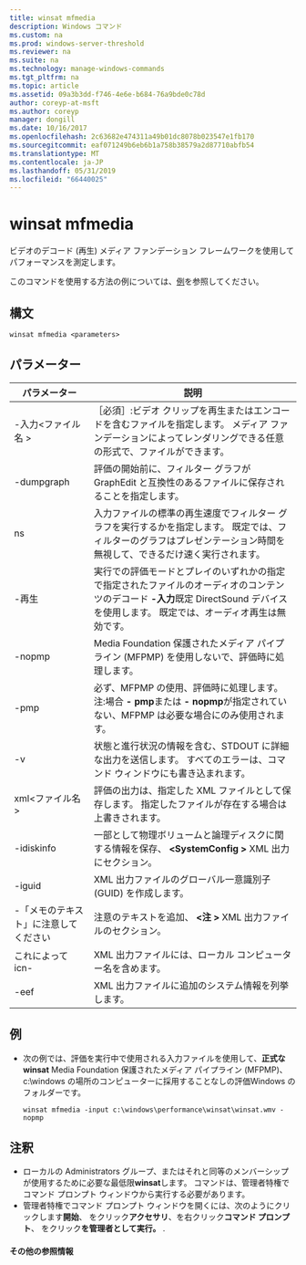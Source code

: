 ```yaml
---
title: winsat mfmedia
description: Windows コマンド
ms.custom: na
ms.prod: windows-server-threshold
ms.reviewer: na
ms.suite: na
ms.technology: manage-windows-commands
ms.tgt_pltfrm: na
ms.topic: article
ms.assetid: 09a3b3dd-f746-4e6e-b684-76a9bde0c78d
author: coreyp-at-msft
ms.author: coreyp
manager: dongill
ms.date: 10/16/2017
ms.openlocfilehash: 2c63682e474311a49b01dc8078b023547e1fb170
ms.sourcegitcommit: eaf071249b6eb6b1a758b38579a2d87710abfb54
ms.translationtype: MT
ms.contentlocale: ja-JP
ms.lasthandoff: 05/31/2019
ms.locfileid: "66440025"
---
```

# <a name="winsat-mfmedia"></a>winsat mfmedia



ビデオのデコード (再生) メディア ファンデーション フレームワークを使用してパフォーマンスを測定します。

このコマンドを使用する方法の例については、[例](#BKMK_examples)を参照してください。

## <a name="syntax"></a>構文

```
winsat mfmedia <parameters>
```

## <a name="parameters"></a>パラメーター

|パラメーター|説明|
|----------|-----------|
|-入力\<ファイル名 >|［必須］:ビデオ クリップを再生またはエンコードを含むファイルを指定します。 メディア ファンデーションによってレンダリングできる任意の形式で、ファイルができます。|
|-dumpgraph|評価の開始前に、フィルター グラフが GraphEdit と互換性のあるファイルに保存されることを指定します。|
|ns|入力ファイルの標準の再生速度でフィルター グラフを実行するかを指定します。 既定では、フィルターのグラフはプレゼンテーション時間を無視して、できるだけ速く実行されます。|
|-再生|実行での評価モードとプレイのいずれかの指定で指定されたファイルのオーディオのコンテンツのデコード **-入力**既定 DirectSound デバイスを使用します。 既定では、オーディオ再生は無効です。|
|-nopmp|Media Foundation 保護されたメディア パイプライン (MFPMP) を使用しないで、評価時に処理します。|
|-pmp|必ず、MFPMP の使用、評価時に処理します。</br>注:場合 **- pmp**または **- nopmp**が指定されていない、MFPMP は必要な場合にのみ使用されます。|
|-v|状態と進行状況の情報を含む、STDOUT に詳細な出力を送信します。 すべてのエラーは、コマンド ウィンドウにも書き込まれます。|
|xml\<ファイル名 >|評価の出力は、指定した XML ファイルとして保存します。 指定したファイルが存在する場合は上書きされます。|
|-idiskinfo|一部として物理ボリュームと論理ディスクに関する情報を保存、  **\<SystemConfig >** XML 出力にセクション。|
|-iguid|XML 出力ファイルのグローバル一意識別子 (GUID) を作成します。|
|-「メモのテキスト」に注意してください|注意のテキストを追加、 **\<注 >** XML 出力ファイルのセクション。|
|これによって icn-|XML 出力ファイルには、ローカル コンピューター名を含めます。|
|-eef|XML 出力ファイルに追加のシステム情報を列挙します。|

## <a name="BKMK_examples"></a>例

- 次の例では、評価を実行中で使用される入力ファイルを使用して、**正式な winsat** Media Foundation 保護されたメディア パイプライン (MFPMP)、c:\windows の場所のコンピューターに採用することなしの評価Windows のフォルダーです。  
  ```
  winsat mfmedia -input c:\windows\performance\winsat\winsat.wmv -nopmp
  ```

## <a name="remarks"></a>注釈

-   ローカルの Administrators グループ、またはそれと同等のメンバーシップが使用するために必要な最低限**winsat**します。 コマンドは、管理者特権でコマンド プロンプト ウィンドウから実行する必要があります。
-   管理者特権でコマンド プロンプト ウィンドウを開くには、次のようにクリックします**開始**、 をクリック**アクセサリ**、を右クリック**コマンド プロンプト**、 をクリック**を管理者として実行。** .

#### <a name="additional-references"></a>その他の参照情報

